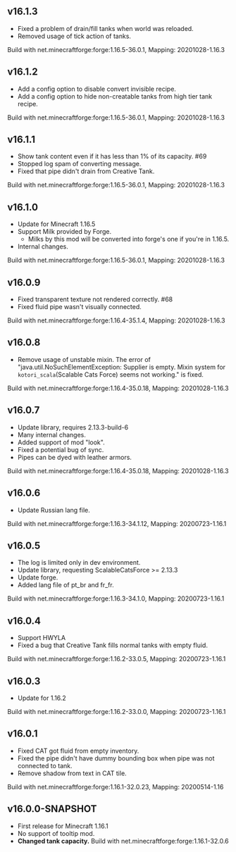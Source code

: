 ## v16.1.3
* Fixed a problem of drain/fill tanks when world was reloaded.
* Removed usage of tick action of tanks.

Build with net.minecraftforge:forge:1.16.5-36.0.1, Mapping: 20201028-1.16.3

## v16.1.2
* Add a config option to disable convert invisible recipe.
* Add a config option to hide non-creatable tanks from high tier tank recipe.

Build with net.minecraftforge:forge:1.16.5-36.0.1, Mapping: 20201028-1.16.3

## v16.1.1
* Show tank content even if it has less than 1% of its capacity. #69
* Stopped log spam of converting message.
* Fixed that pipe didn't drain from Creative Tank.

Build with net.minecraftforge:forge:1.16.5-36.0.1, Mapping: 20201028-1.16.3

## v16.1.0
* Update for Minecraft 1.16.5
* Support Milk provided by Forge.
  * Milks by this mod will be converted into forge's one if you're in 1.16.5.
* Internal changes.

Build with net.minecraftforge:forge:1.16.5-36.0.1, Mapping: 20201028-1.16.3

## v16.0.9
* Fixed transparent texture not rendered correctly. #68
* Fixed fluid pipe wasn't visually connected.

Build with net.minecraftforge:forge:1.16.4-35.1.4, Mapping: 20201028-1.16.3

## v16.0.8
* Remove usage of unstable mixin. 
The error of 
"java.util.NoSuchElementException: Supplier is empty. Mixin system for `kotori_scala`(Scalable Cats Force) seems not working."
is fixed.

Build with net.minecraftforge:forge:1.16.4-35.0.18, Mapping: 20201028-1.16.3

## v16.0.7
* Update library, requires 2.13.3-build-6
* Many internal changes.
* Added support of mod "look".
* Fixed a potential bug of sync.
* Pipes can be dyed with leather armors.

Build with net.minecraftforge:forge:1.16.4-35.0.18, Mapping: 20201028-1.16.3

## v16.0.6
* Update Russian lang file.

Build with net.minecraftforge:forge:1.16.3-34.1.12, Mapping: 20200723-1.16.1

## v16.0.5
* The log is limited only in dev environment.
* Update library, requesting ScalableCatsForce >= 2.13.3
* Update forge.
* Added lang file of pt_br and fr_fr.

Build with net.minecraftforge:forge:1.16.3-34.1.0, Mapping: 20200723-1.16.1

## v16.0.4
* Support HWYLA
* Fixed a bug that Creative Tank fills normal tanks with empty fluid.

Build with net.minecraftforge:forge:1.16.2-33.0.5, Mapping: 20200723-1.16.1

## v16.0.3
* Update for 1.16.2

Build with net.minecraftforge:forge:1.16.2-33.0.0, Mapping: 20200723-1.16.1

## v16.0.1
* Fixed CAT got fluid from empty inventory.
* Fixed the pipe didn't have dummy bounding box when pipe was not connected to tank.
* Remove shadow from text in CAT tile.

Build with net.minecraftforge:forge:1.16.1-32.0.23, Mapping: 20200514-1.16

## v16.0.0-SNAPSHOT
* First release for Minecraft 1.16.1
* No support of tooltip mod.
* **Changed tank capacity.**
Build with net.minecraftforge:forge:1.16.1-32.0.6
